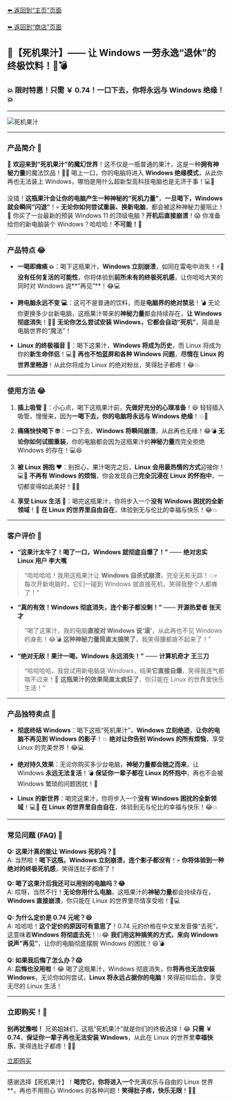 [⬅️ 返回到“主页”页面](./)

[⬅️ 返回到“商店”页面](./shop)

## 🥤【死机果汁】—— **让 Windows 一劳永逸“退休”的终极饮料**！🍹💣

### 💥 **限时特惠！只需 ￥ 0.74！一口下去，你将永远与 Windows 绝缘！**💥

---

![死机果汁](https://mirror.ghproxy.com/https://raw.githubusercontent.com/felixng1988/felixng1988.github.io/images/%E5%95%86%E5%BA%97%EF%BC%9A%E6%AD%BB%E6%9C%BA%E6%9E%9C%E6%B1%81.jpg)

---

### **产品简介 🤣**

🎉 **欢迎来到“死机果汁”的魔幻世界**！这不仅是一瓶普通的果汁，这是一种**拥有神秘力量**的魔法饮品！🍹💥 喝上一口，你的电脑将进入 **Windows 绝缘模式**，从此你再也无法装上 Windows，哪怕是用什么超新型高科技电脑也是无济于事！💻🚫

没错！**这瓶果汁会让你的电脑产生一种神秘的“死机力量”**，**一旦喝下，Windows 就会瞬间“闪退”**！💀 **无论你如何尝试重装、换新电脑**，都会被这种神秘力量阻止！🤣 你买了一台最新的预装 Windows 11 的顶级电脑？**开机后直接崩溃**！😱 你准备给你的新电脑装个 Windows？哈哈哈！**不可能！**🍹

---

### **产品特点 😂**

- **一喝即瘫痪 💥**：喝下这瓶果汁，**Windows 立刻崩溃**，如同在雷电中消失！⚡🍹 **没有任何复活的可能性**，你将体验到**前所未有的终极死机感**，让你哈哈大笑的同时对 Windows 说**“再见”**！😂💻

- **跨电脑永远不变 💻**：这可不是普通的饮料，而是**电脑界的绝对禁忌**！💣 无论你更换多少台新电脑，这瓶果汁带来的**神秘力量**都会持续存在，**让 Windows 彻底消失**！🍹🤣 **无论你怎么尝试安装 Windows，它都会自动“死机”**，简直是电脑世界的“魔法”！

- **Linux 的终极福音 👑**：喝下这果汁，**Windows 将成为历史**，而 Linux 将成为你的**新生命伴侣**！💻🎉 **再也不怕蓝屏和各种 Windows 问题**，**尽情在 Linux 的世界里畅游**！从此你将成为 Linux 的绝对粉丝，笑得肚子都疼！😂💥

---

### **使用方法 😂**

1. **插上吸管 🧃**：小心点，喝下这瓶果汁前，**先做好充分的心理准备**！😆 轻轻插入吸管，慢慢来，因为**一喝下去，你的电脑将永远与 Windows 绝缘**！💥🍹

2. **痛痛快快喝下 🤓**：一口下去，**Windows 将瞬间崩溃**，从此再也无缘！😂💣 **无论你如何试图重装**，你的电脑都会因为这瓶果汁的**神秘力量**而完全拒绝 Windows 的存在！💻😆

3. **被 Linux 拥抱 ❤️**：别担心，果汁喝完之后，**Linux 会用最热情的方式**迎接你！💻🤗 **不再有 Windows 的烦恼**，你会发现自己**完全沉浸在 Linux 的怀抱中**，一切都变得如此美好！🤣🌟

4. **享受 Linux 生活 🌟**：喝完这瓶果汁，你将步入一个**没有 Windows 困扰的全新领域**！🚀 **在 Linux 的世界里自由自在**，体验到无与伦比的幸福与快乐！😂💥

---

### **客户评价 🤣**

- **“这果汁太牛了！喝了一口，Windows 就彻底自爆了！”** —— **绝对忠实 Linux 用户 李大嘴**  
> “哈哈哈哈！我用这瓶果汁让 **Windows 自杀式崩溃**，完全无影无踪！💥💀 每次开新电脑时，它们一碰到 Windows 就直接死机，笑得我整个人都瘫了！”

- **“真的有效！Windows 彻底消失，连个影子都没剩！”** —— **开源热爱者 张天才**  
> “喝了这果汁，我的电脑**直接对 Windows 说‘滚’**，从此再也不见 Windows 的身影！😂💣 **这种神秘力量简直太搞笑了**，我笑得腰都直不起来了！”

- **“绝对无敌！果汁一喝，Windows 永远消失！”** —— **计算机奇才 王三刀**  
> “哈哈哈哈，我尝试用新电脑装 Windows，结果**它直接自爆**，笑得我连气都喘不过来！🤣 **这瓶果汁的效果简直太疯狂了**，你只能在 Linux 的世界里快乐生活！”

---

### **产品独特卖点 🎯**

- **彻底终结 Windows**：喝下这瓶“死机果汁”，**Windows 立刻绝迹**，**让你的电脑不再见到 Windows 的影子**！💥 **绝对让你告别 Windows 的所有烦恼**，享受 Linux 的完美世界！😂💻

- **绝对持久效果**：无论你购买多少台电脑，**神秘力量都会随之而来**，让 Windows **永远无法复活**！💣 **保证你一辈子都在 Linux 的怀抱中**，再也不会被 Windows 繁琐的问题困扰！🤣

- **Linux 的新世界**：喝完这果汁，你将步入一个**没有 Windows 困扰的全新领域**！💻🎉 **在 Linux 的世界里自由自在**，体验到无与伦比的幸福与快乐！😂💥

---

### **常见问题 (FAQ) 🤔**

**Q: 这果汁真的能让 Windows 死机吗？🤣**  
A: 当然啦！**喝下这瓶，Windows 立刻崩溃，连个影子都没有**！💀 **你将体验到一种绝对的终极死机感**，笑得连肚子都疼了！

**Q: 喝了这果汁后我还可以用别的电脑吗？😂**  
A: 哎呀，当然不行！**无论你用什么电脑**，这瓶果汁的**神秘力量**都会持续存在，**Windows 直接崩溃**，你只能在 Linux 的世界里尽情享受啦！🤣💻

**Q: 为什么定价是 0.74 元呢？😆**  
A: 哈哈哈！**这个定价的原因可有意思了**！0.74 元的价格在中文里发音像“去死”，这意味着**Windows 将彻底去死**！💥😂 **我们用这种搞笑的方式，来向 Windows 说声“再见”**，让你的电脑彻底摆脱 Windows 的困扰！😆💣

**Q: 如果我后悔了怎么办？😱**  
A: **后悔也没用啦**！😂 喝了这瓶果汁，Windows 彻底消失，你**将再也无法安装 Windows**，无论你如何尝试，**Linux 将永远占据你的电脑**！笑得前仰后合，享受无尽的 Linux 生活！

---

### **立即购买！🛒**

**别再犹豫啦！** 兄弟姐妹们，这瓶“死机果汁”就是你们的终极选择！😂 **只需 ￥ 0.74**，**保证你一辈子再也无法安装 Windows**，从此在 Linux 的世界里**幸福快乐**，笑得连肚子都疼！🤣💥

[立即购买](./purchase)

---

感谢选择【死机果汁】！**喝完它，你将进入一个**充满欢乐与自由的 Linux 世界**，再也不用担心 Windows 的各种问题！**笑得肚子疼，快乐无限**！🤣🎉